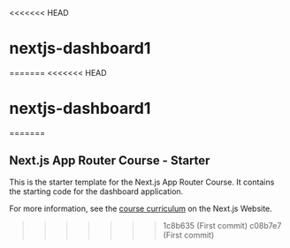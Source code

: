 <<<<<<< HEAD
# nextjs-dashboard1
=======
<<<<<<< HEAD
# nextjs-dashboard1
=======
## Next.js App Router Course - Starter

This is the starter template for the Next.js App Router Course. It contains the starting code for the dashboard application.

For more information, see the [course curriculum](https://nextjs.org/learn) on the Next.js Website.
>>>>>>> 1c8b635 (First commit)
>>>>>>> c08b7e7 (First commit)
